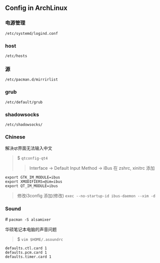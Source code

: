 ## Config in ArchLinux 

### 电源管理

``/etc/systemd/logind.conf``

### host

``/etc/hosts``

### 源

``/etc/pacman.d/mirrirlist``

### grub

``/etc/default/grub``

### shadowsocks

``/etc/shadowsocks/``

### Chinese

解决qt界面无法输入中文

> $ ``qtconfig-qt4``
> > Interface -> Default Input Method -> iBus
在 zshrc, xinitrc 添加
```shell
export GTK_IM_MODULE=ibus
export XMODIFIERS=@im=ibus
export QT_IM_MODULE=ibus
```
> 修改i3config 添加(修改) ``exec --no-startup-id ibus-daemon --xim -d``

### Sound

\#  ``pacman -S alsamixer``

华硕笔记本电脑的声音问题

> $ ``vim $HOME/.asoundrc``
```shell
defaults.ctl.card 1
defaults.pcm.card 1
defaults.timer.card 1
```
